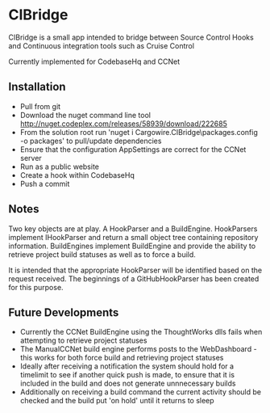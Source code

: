 ﻿# CIBridge

CIBridge is a small app intended to bridge between Source Control Hooks and Continuous integration tools such as Cruise Control

Currently implemented for CodebaseHq and CCNet

## Installation

* Pull from git
* Download the nuget command line tool http://nuget.codeplex.com/releases/58939/download/222685
* From the solution root run 'nuget i Cargowire.CIBridge\packages.config -o packages' to pull/update dependencies
* Ensure that the configuration AppSettings are correct for the CCNet server
* Run as a public website
* Create a hook within CodebaseHq
* Push a commit

## Notes

Two key objects are at play.  A HookParser and a BuildEngine.  HookParsers implement IHookParser and return a small object tree
containing repository information.  BuildEngines implement BuildEngine and provide the ability to retrieve project build statuses
as well as to force a build.

It is intended that the appropriate HookParser will be identified based on the request received.  The beginnings of a GitHubHookParser
has been created for this purpose.

## Future Developments

* Currently the CCNet BuildEngine using the ThoughtWorks dlls fails when attempting to retrieve project statuses
* The ManualCCNet build engine performs posts to the WebDashboard - this works for both force build and retrieving project statuses
* Ideally after receiving a notification the system should hold for a timelimit to see if another quick push is made, to ensure
that it is included in the build and does not generate unnnecessary builds
* Additionally on receiving a build command the current activity should be checked and the build put 'on hold' until it returns to sleep